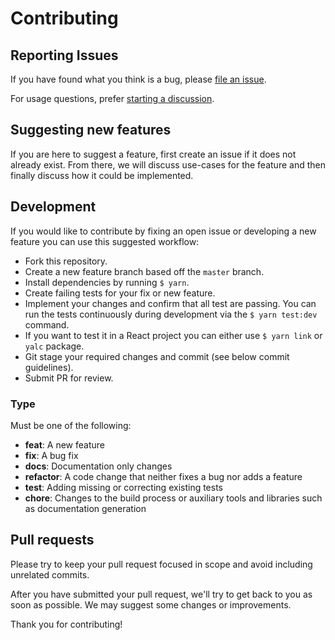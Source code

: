 # Contributing

## Reporting Issues

If you have found what you think is a bug, please [file an issue](https://github.com/pmndrs/jotai/issues/new).

For usage questions, prefer [starting a discussion](https://github.com/pmndrs/jotai/discussions/new).

## Suggesting new features

If you are here to suggest a feature, first create an issue if it does not already exist. From there, we will discuss use-cases for the feature and then finally discuss how it could be implemented.

## Development

If you would like to contribute by fixing an open issue or developing a new feature you can use this suggested workflow:

- Fork this repository.
- Create a new feature branch based off the `master` branch.
- Install dependencies by running `$ yarn`.
- Create failing tests for your fix or new feature.
- Implement your changes and confirm that all test are passing. You can run the tests continuously during development via the `$ yarn test:dev` command.
- If you want to test it in a React project you can either use `$ yarn link` or `yalc` package.
- Git stage your required changes and commit (see below commit guidelines).
- Submit PR for review.

### Type

Must be one of the following:

- **feat**: A new feature
- **fix**: A bug fix
- **docs**: Documentation only changes
- **refactor**: A code change that neither fixes a bug nor adds a feature
- **test**: Adding missing or correcting existing tests
- **chore**: Changes to the build process or auxiliary tools and libraries such as documentation
  generation

## Pull requests

Please try to keep your pull request focused in scope and avoid including unrelated commits.

After you have submitted your pull request, we'll try to get back to you as soon as possible. We may suggest some changes or improvements.

Thank you for contributing!
